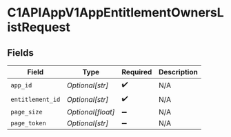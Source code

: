 # C1APIAppV1AppEntitlementOwnersListRequest


## Fields

| Field              | Type               | Required           | Description        |
| ------------------ | ------------------ | ------------------ | ------------------ |
| `app_id`           | *Optional[str]*    | :heavy_check_mark: | N/A                |
| `entitlement_id`   | *Optional[str]*    | :heavy_check_mark: | N/A                |
| `page_size`        | *Optional[float]*  | :heavy_minus_sign: | N/A                |
| `page_token`       | *Optional[str]*    | :heavy_minus_sign: | N/A                |
